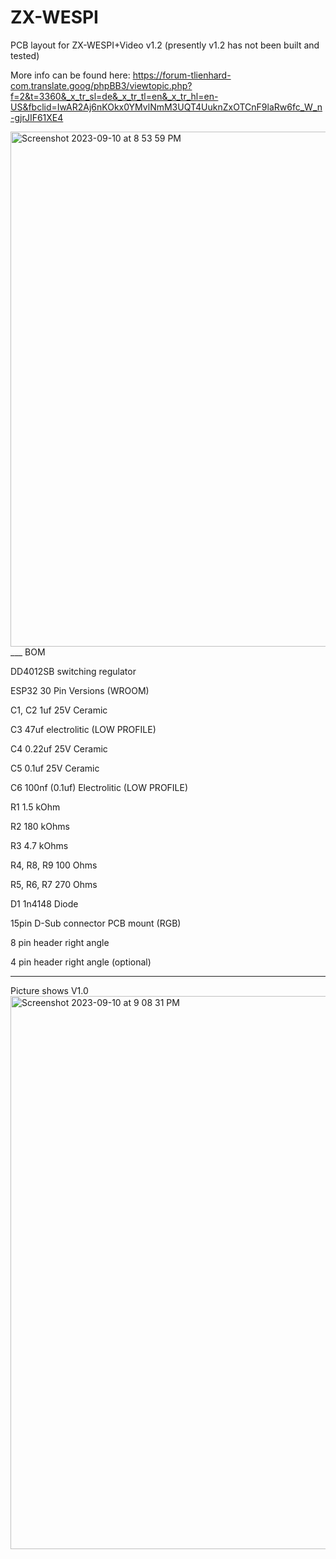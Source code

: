 # ZX-WESPI
PCB layout for ZX-WESPI+Video v1.2 (presently v1.2 has not been built and tested)

More info can be found here: https://forum-tlienhard-com.translate.goog/phpBB3/viewtopic.php?f=2&t=3360&_x_tr_sl=de&_x_tr_tl=en&_x_tr_hl=en-US&fbclid=IwAR2Aj6nKOkx0YMvlNmM3UQT4UuknZxOTCnF9laRw6fc_W_n-gjrJIF61XE4

<img width="824" alt="Screenshot 2023-09-10 at 8 53 59 PM" src="https://github.com/Neoncluster/ZX-WESPI/assets/61561950/0f4aa2f2-e95c-42de-ba46-eeb4c6741c2b">
___
BOM



DD4012SB switching regulator

ESP32 30 Pin Versions (WROOM)

C1, C2 	1uf 25V Ceramic

C3		47uf electrolitic (LOW PROFILE)

C4		0.22uf 25V Ceramic 

C5		0.1uf 25V Ceramic

C6		100nf (0.1uf) Electrolitic (LOW PROFILE)

R1		1.5 kOhm

R2		180 kOhms

R3		4.7 kOhms

R4, R8, R9	100 Ohms

R5, R6, R7	270 Ohms

D1 		1n4148 Diode

15pin D-Sub connector PCB mount (RGB)

8 pin header right angle

4 pin header right angle (optional)

__________________________

Picture shows V1.0
<img width="885" alt="Screenshot 2023-09-10 at 9 08 31 PM" src="https://github.com/Neoncluster/ZX-WESPI/assets/61561950/38671152-6db5-454e-bd73-1db469a8e9b8">





